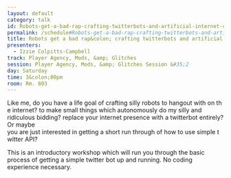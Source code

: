 ```yaml
---
layout: default
category: talk
id: Robots-get-a-bad-rap-crafting-twitterbots-and-artificial-internet-company
permalink: /schedule#Robots-get-a-bad-rap-crafting-twitterbots-and-artificial-internet-company
title: Robots get a bad rap&colon; crafting twitterbots and artificial internet company
presenters:
  - Izzie Colpitts-Campbell
track: Player Agency, Mods, &amp; Glitches
session: Player Agency, Mods, &amp; Glitches Session &#35;2
day: Saturday
time: 3&colon;00pm
room: Rm. 803
---
```

Like me, do you have a life goal of crafting silly robots to hangout with on the internet? to make small things which autonomously do my silly and ridiculous bidding? replace your internet presence with a twitterbot  entirely? Or maybe you are just interested in getting a short run through of how to use simple twitter API?

This is an introductory workshop which will run you through the basic process of getting a simple twitter bot up and running. No coding experience necessary.
